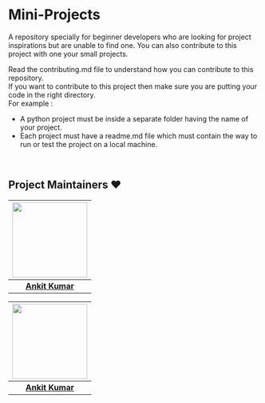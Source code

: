 # Mini-Projects
A repository specially for beginner developers who are looking for project inspirations but are unable to find one.  You can also contribute to this project with one your small projects.


Read the contributing.md file to understand how you can contribute to this repository. <br/>
If you want to contribute to this project then make sure you are putting your code in the right directory.<br/>
For example : <br/>
  - A python project must be inside a separate folder having the name of your project. <br/>
  - Each project must have a readme.md file which must contain the way to run or test the project on a local machine.
  <br/>
 
## Project Maintainers  ❤️ 


|                                     <a href="https://github.com/AnkitKumar383"><img src="https://media-exp1.licdn.com/dms/image/C5103AQHjY_FEeNVbdA/profile-displayphoto-shrink_800_800/0/1577284417198?e=1638403200&v=beta&t=Q3L6juOEHl9B3TF3sT0h3UqxtwGHsZx7Pihq1D22VXQ" width=150px height=150px /></a>                                      |
| :-----------------------------------------------------------------------------------------------------------------------------------------------------------------------------------------------------------------------------------------------------------------: |
|                                                                                      **[Ankit Kumar](https://www.linkedin.com/in/ankit-kumar-2b7b77118/)** 

|                                     <a href="https://github.com/abhianuj"><img src="https://avatars.githubusercontent.com/u/32203719?v=4" width=150px height=150px /></a>                                      |
| :-----------------------------------------------------------------------------------------------------------------------------------------------------------------------------------------------------------------------------------------------------------------: |
|                                                                                      **[Ankit Kumar]()** 
